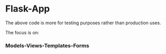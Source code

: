 # Flask-App
The above code is more for testing purposes rather than production uses.

The focus is on:
### Models-Views-Templates-Forms